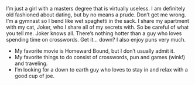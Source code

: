I’m just a girl with a masters degree that is virtually useless. I am definitely old fashioned about dating, but by no means a prude. Don’t get me wrong. I’m a gymnast so I bend like wet spaghetti in the sack. I share my apartment with my cat, Joker, who I share all of my secrets with. So be careful of what you tell me. Joker knows all. There’s nothing hotter than a guy who loves spending time on crosswords. Get it... down? I also enjoy puns very much.

 * My favorite movie is Homeward Bound, but I don’t usually admit it.
 * My favorite things to do consist of crosswords, pun and games (wink!) and traveling.
 * I’m looking for a down to earth guy who loves to stay in and relax with a good cup of joe.